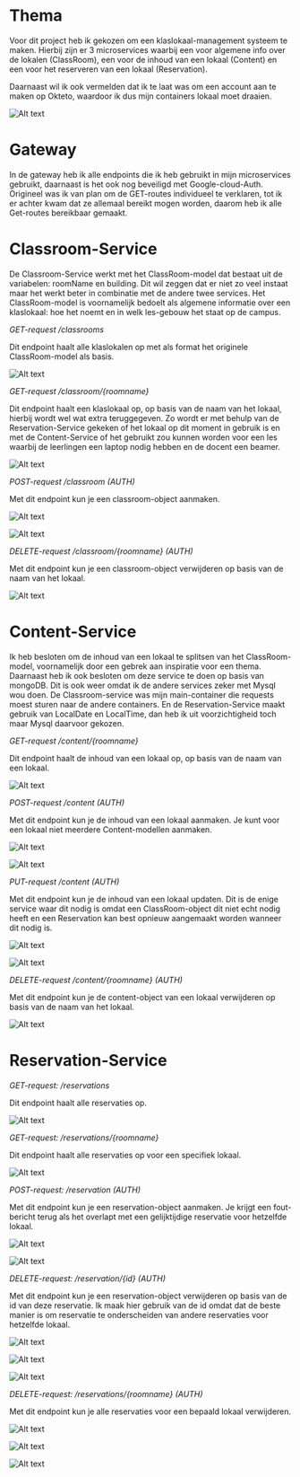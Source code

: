 # Thema

Voor dit project heb ik gekozen om een klaslokaal-management systeem te maken. Hierbij zijn er 3 microservices waarbij een voor algemene info over de lokalen (ClassRoom), een voor de inhoud van een lokaal (Content) en een voor het reserveren van een lokaal (Reservation).

Daarnaast wil ik ook vermelden dat ik te laat was om een account aan te maken op Okteto, waardoor ik dus mijn containers lokaal moet draaien.

![Alt text](/readme_images/image.png)

# Gateway

In de gateway heb ik alle endpoints die ik heb gebruikt in mijn microservices gebruikt, daarnaast is het ook nog beveiligd met Google-cloud-Auth. Origineel was ik van plan om de GET-routes individueel te verklaren, tot ik er achter kwam dat ze allemaal bereikt mogen worden, daarom heb ik alle Get-routes bereikbaar gemaakt.

# Classroom-Service

De Classroom-Service werkt met het ClassRoom-model dat bestaat uit de variabelen: roomName en building. Dit wil zeggen dat er niet zo veel instaat maar het werkt beter in combinatie met de andere twee services. Het ClassRoom-model is voornamelijk bedoelt als algemene informatie over een klaslokaal: hoe het noemt en in welk les-gebouw het staat op de campus.

_GET-request /classrooms_

Dit endpoint haalt alle klaslokalen op met als format het originele ClassRoom-model als basis.

![Alt text](/readme_images/image-21.png)

_GET-request /classroom/{roomname}_

Dit endpoint haalt een klaslokaal op, op basis van de naam van het lokaal, hierbij wordt wel wat extra teruggegeven. Zo wordt er met behulp van de Reservation-Service gekeken of het lokaal op dit moment in gebruik is en met de Content-Service of het gebruikt zou kunnen worden voor een les waarbij de leerlingen een laptop nodig hebben en de docent een beamer.

![Alt text](/readme_images/image-1.png)

_POST-request /classroom (AUTH)_

Met dit endpoint kun je een classroom-object aanmaken.

![Alt text](/readme_images/image-2.png)

![Alt text](/readme_images/image-3.png)

_DELETE-request /classroom/{roomname} (AUTH)_

Met dit endpoint kun je een classroom-object verwijderen op basis van de naam van het lokaal.

![Alt text](/readme_images/image-4.png)

# Content-Service

Ik heb besloten om de inhoud van een lokaal te splitsen van het ClassRoom-model, voornamelijk door een gebrek aan inspiratie voor een thema. Daarnaast heb ik ook besloten om deze service te doen op basis van mongoDB. Dit is ook weer omdat ik de andere services zeker met Mysql wou doen. De Classroom-service was mijn main-container die requests moest sturen naar de andere containers. En de Reservation-Service maakt gebruik van LocalDate en LocalTime, dan heb ik uit voorzichtigheid toch maar Mysql daarvoor gekozen.

_GET-request /content/{roomname}_

Dit endpoint haalt de inhoud van een lokaal op, op basis van de naam van een lokaal.

![Alt text](/readme_images/image-5.png)

_POST-request /content (AUTH)_

Met dit endpoint kun je de inhoud van een lokaal aanmaken. Je kunt voor een lokaal niet meerdere Content-modellen aanmaken.

![Alt text](/readme_images/image-6.png)

![Alt text](/readme_images/image-7.png)

_PUT-request /content (AUTH)_

Met dit endpoint kun je de inhoud van een lokaal updaten. Dit is de enige service waar dit nodig is omdat een ClassRoom-object dit niet echt nodig heeft en een Reservation kan best opnieuw aangemaakt worden wanneer dit nodig is.

![Alt text](/readme_images/image-8.png)

![Alt text](/readme_images/image-9.png)

_DELETE-request /content/{roomname} (AUTH)_

Met dit endpoint kun je de content-object van een lokaal verwijderen op basis van de naam van het lokaal.

![Alt text](/readme_images/image-10.png)

# Reservation-Service

_GET-request: /reservations_

Dit endpoint haalt alle reservaties op.

![Alt text](/readme_images/image-11.png)

_GET-request: /reservations/{roomname}_

Dit endpoint haalt alle reservaties op voor een specifiek lokaal.

![Alt text](/readme_images/image-12.png)

_POST-request: /reservation (AUTH)_

Met dit endpoint kun je een reservation-object aanmaken. Je krijgt een fout-bericht terug als het overlapt met een gelijktijdige reservatie voor hetzelfde lokaal.

![Alt text](/readme_images/image-13.png)

![Alt text](/readme_images/image-14.png)

_DELETE-request: /reservation/{id} (AUTH)_

Met dit endpoint kun je een reservation-object verwijderen op basis van de id van deze reservatie. Ik maak hier gebruik van de id omdat dat de beste manier is om reservatie te onderscheiden van andere reservaties voor hetzelfde lokaal.

![Alt text](/readme_images/image-15.png)

![Alt text](/readme_images/image-16.png)

![Alt text](/readme_images/image-17.png)

_DELETE-request: /reservations/{roomname} (AUTH)_

Met dit endpoint kun je alle reservaties voor een bepaald lokaal verwijderen.

![Alt text](/readme_images/image-18.png)

![Alt text](/readme_images/image-19.png)

![Alt text](/readme_images/image-20.png)
